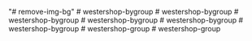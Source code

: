 "# remove-img-bg" 
#   w e s t e r s h o p - b y g r o u p  
 #   w e s t e r s h o p - b y g r o u p  
 #   w e s t e r s h o p - b y g r o u p  
 #   w e s t e r s h o p - b y g r o u p  
 #   w e s t e r s h o p - b y g r o u p  
 #   w e s t e r s h o p - b y g r o u p  
 #   w e s t e r s h o p - g r o u p  
 #   w e s t e r s h o p - g r o u p  
 